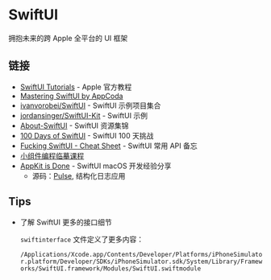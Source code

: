 # SwiftUI

拥抱未来的跨 Apple 全平台的 UI 框架

## 链接

- [SwiftUI Tutorials](https://developer.apple.com/tutorials/swiftui) - Apple 官方教程
- [Mastering SwiftUI by AppCoda](https://www.appcoda.com/learnswiftui/)
- [ivanvorobei/SwiftUI](https://github.com/ivanvorobei/SwiftUI) - SwiftUI 示例项目集合
- [jordansinger/SwiftUI-Kit](https://github.com/jordansinger/SwiftUI-Kit) - SwiftUI 示例
- [About-SwiftUI](https://github.com/Juanpe/About-SwiftUI) - SwiftUI 资源集锦
- [100 Days of SwiftUI](https://www.hackingwithswift.com/100/swiftui) - SwiftUI 100 天挑战
- [Fucking SwiftUI - Cheat Sheet](https://fuckingswiftui.com) - SwiftUI 常用 API 备忘
- [小组件编程临摹课程](https://developer.apple.com/cn/news/?id=yv6so7ie)
- [AppKit is Done](https://kean.blog/post/appkit-is-done) - SwiftUI macOS 开发经验分享
  - 源码：[Pulse](https://github.com/kean/Pulse), 结构化日志应用

## Tips 

- 了解 SwiftUI 更多的接口细节

  `swiftinterface` 文件定义了更多内容：

  `/Applications/Xcode.app/Contents/Developer/Platforms/iPhoneSimulator.platform/Developer/SDKs/iPhoneSimulator.sdk/System/Library/Frameworks/SwiftUI.framework/Modules/SwiftUI.swiftmodule`
